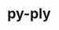 ---
title: "py-ply"
layout: cache
categories: [package, develop-2025-05-04]
meta: {"compilers": ["none"], "num_specs": 27, "num_specs_by_stack": {"data-vis-sdk": 1, "e4s": 4, "e4s-neoverse-v2": 3, "e4s-oneapi": 3, "hep": 1, "ml-darwin-aarch64-mps": 3, "ml-linux-aarch64-cpu": 5, "ml-linux-aarch64-cuda": 5, "ml-linux-x86_64-cpu": 5, "ml-linux-x86_64-cuda": 5, "ml-linux-x86_64-rocm": 4, "radiuss": 1, "root": 27, "tutorial": 1}, "oss": ["sequoia", "ubuntu18.04", "ubuntu20.04", "ubuntu22.04", "ubuntu24.04"], "platforms": ["darwin", "linux"], "stacks": ["data-vis-sdk", "e4s", "e4s-neoverse-v2", "e4s-oneapi", "hep", "ml-darwin-aarch64-mps", "ml-linux-aarch64-cpu", "ml-linux-aarch64-cuda", "ml-linux-x86_64-cpu", "ml-linux-x86_64-cuda", "ml-linux-x86_64-rocm", "radiuss", "root", "tutorial"], "targets": ["aarch64", "neoverse_v2", "x86_64_v3"], "versions": ["3.11"]}
spec_details: [{"compiler": "none", "hash": "4u6e3kdfobmy4fkzbza3ccet2gxi37b2", "os": "ubuntu22.04", "platform": "linux", "size": "-", "stacks": ["e4s-neoverse-v2", "root"], "target": "neoverse_v2", "variants": ["build_system=python_pip"], "versions": ["3.11"]}, {"compiler": "none", "hash": "57rrobu27isxd4mdlfdplfbzpwjsxuof", "os": "ubuntu22.04", "platform": "linux", "size": "-", "stacks": ["e4s-oneapi", "root"], "target": "x86_64_v3", "variants": ["build_system=python_pip"], "versions": ["3.11"]}, {"compiler": "none", "hash": "5l2urtzf6bnldizcukyvd5t76vcscdvu", "os": "ubuntu24.04", "platform": "linux", "size": "-", "stacks": ["ml-linux-x86_64-cpu", "ml-linux-x86_64-cuda", "ml-linux-x86_64-rocm", "root"], "target": "x86_64_v3", "variants": ["build_system=python_pip"], "versions": ["3.11"]}, {"compiler": "none", "hash": "6oea3b4tm6zt3lx734qi7jmhjm7ewzbf", "os": "ubuntu22.04", "platform": "linux", "size": "-", "stacks": ["e4s", "root"], "target": "x86_64_v3", "variants": ["build_system=python_pip"], "versions": ["3.11"]}, {"compiler": "none", "hash": "7d7sr2ap4jhttdjfh4dmlgtndim3dw27", "os": "ubuntu22.04", "platform": "linux", "size": "-", "stacks": ["e4s-oneapi", "root"], "target": "x86_64_v3", "variants": ["build_system=python_pip"], "versions": ["3.11"]}, {"compiler": "none", "hash": "aysd3p2m43nhyjqcn642cxswjzhlu5r5", "os": "sequoia", "platform": "darwin", "size": "-", "stacks": ["ml-darwin-aarch64-mps", "root"], "target": "aarch64", "variants": ["build_system=python_pip"], "versions": ["3.11"]}, {"compiler": "none", "hash": "b6uaus4hwk7urhfejrppyxh4fjo54slb", "os": "ubuntu24.04", "platform": "linux", "size": "-", "stacks": ["ml-linux-aarch64-cpu", "ml-linux-aarch64-cuda", "root"], "target": "aarch64", "variants": ["build_system=python_pip"], "versions": ["3.11"]}, {"compiler": "none", "hash": "dm2n44zobi6nemk6bacjwa7rnx52vgh2", "os": "ubuntu18.04", "platform": "linux", "size": "-", "stacks": ["radiuss", "root"], "target": "x86_64_v3", "variants": ["build_system=python_pip"], "versions": ["3.11"]}, {"compiler": "none", "hash": "dndh62csd5xwzhlwqpr353h5nmmth7kk", "os": "ubuntu20.04", "platform": "linux", "size": "-", "stacks": ["data-vis-sdk", "root"], "target": "x86_64_v3", "variants": ["build_system=python_pip"], "versions": ["3.11"]}, {"compiler": "none", "hash": "ebljvhhaqfdccwnpvrpj2hb25bhsgmcn", "os": "ubuntu22.04", "platform": "linux", "size": "-", "stacks": ["e4s", "root"], "target": "x86_64_v3", "variants": ["build_system=python_pip"], "versions": ["3.11"]}, {"compiler": "none", "hash": "gp6i4ng5ihgs4emtiodc6begpe4cqppp", "os": "ubuntu24.04", "platform": "linux", "size": "-", "stacks": ["ml-linux-x86_64-cpu", "ml-linux-x86_64-cuda", "root"], "target": "x86_64_v3", "variants": ["build_system=python_pip"], "versions": ["3.11"]}, {"compiler": "none", "hash": "jt32yvzclwhvt3mkfd7a4phrbphqm2xj", "os": "ubuntu22.04", "platform": "linux", "size": "-", "stacks": ["e4s-oneapi", "root"], "target": "x86_64_v3", "variants": ["build_system=python_pip"], "versions": ["3.11"]}, {"compiler": "none", "hash": "kga67tzt4lkrugah5ke2m2pg42ojgq7g", "os": "ubuntu22.04", "platform": "linux", "size": "-", "stacks": ["root", "tutorial"], "target": "x86_64_v3", "variants": ["build_system=python_pip"], "versions": ["3.11"]}, {"compiler": "none", "hash": "lavduhehe3ivaz4cqa6tl5kfyiacshuv", "os": "ubuntu22.04", "platform": "linux", "size": "-", "stacks": ["hep", "root"], "target": "x86_64_v3", "variants": ["build_system=python_pip"], "versions": ["3.11"]}, {"compiler": "none", "hash": "lbfz2jzxwlklfkunt7phafddr5iwqld6", "os": "ubuntu24.04", "platform": "linux", "size": "-", "stacks": ["ml-linux-x86_64-cpu", "ml-linux-x86_64-cuda", "ml-linux-x86_64-rocm", "root"], "target": "x86_64_v3", "variants": ["build_system=python_pip"], "versions": ["3.11"]}, {"compiler": "none", "hash": "ltv4gkxksliprosjs7vwqfw3npwqjvbj", "os": "ubuntu24.04", "platform": "linux", "size": "-", "stacks": ["ml-linux-aarch64-cpu", "ml-linux-aarch64-cuda", "root"], "target": "aarch64", "variants": ["build_system=python_pip"], "versions": ["3.11"]}, {"compiler": "none", "hash": "nlcddydqhu227ww7abskznobb5jxmhad", "os": "ubuntu22.04", "platform": "linux", "size": "-", "stacks": ["e4s-neoverse-v2", "root"], "target": "neoverse_v2", "variants": ["build_system=python_pip"], "versions": ["3.11"]}, {"compiler": "none", "hash": "pnbzz4ykzwlbdh32uuqe3np42b62xucb", "os": "ubuntu24.04", "platform": "linux", "size": "-", "stacks": ["ml-linux-x86_64-cpu", "ml-linux-x86_64-cuda", "ml-linux-x86_64-rocm", "root"], "target": "x86_64_v3", "variants": ["build_system=python_pip"], "versions": ["3.11"]}, {"compiler": "none", "hash": "qkruvqntmg6hvyh3zzgynepqyrmk3eec", "os": "ubuntu22.04", "platform": "linux", "size": "-", "stacks": ["e4s", "root"], "target": "x86_64_v3", "variants": ["build_system=python_pip"], "versions": ["3.11"]}, {"compiler": "none", "hash": "raa3wvh74hk2qm7ygyxysn5xub2pmxdm", "os": "sequoia", "platform": "darwin", "size": "-", "stacks": ["ml-darwin-aarch64-mps", "root"], "target": "aarch64", "variants": ["build_system=python_pip"], "versions": ["3.11"]}, {"compiler": "none", "hash": "rrxyxf5f3xmd2azabmj62jfgngjrzktb", "os": "ubuntu24.04", "platform": "linux", "size": "-", "stacks": ["ml-linux-aarch64-cpu", "ml-linux-aarch64-cuda", "root"], "target": "aarch64", "variants": ["build_system=python_pip"], "versions": ["3.11"]}, {"compiler": "none", "hash": "t2yjmar7duez4yxjeui5xs4trd5xbj6x", "os": "sequoia", "platform": "darwin", "size": "-", "stacks": ["ml-darwin-aarch64-mps", "root"], "target": "aarch64", "variants": ["build_system=python_pip"], "versions": ["3.11"]}, {"compiler": "none", "hash": "vrtcy4y5bo5bovc32uqhisa5rvjadurw", "os": "ubuntu24.04", "platform": "linux", "size": "-", "stacks": ["ml-linux-aarch64-cpu", "ml-linux-aarch64-cuda", "root"], "target": "aarch64", "variants": ["build_system=python_pip"], "versions": ["3.11"]}, {"compiler": "none", "hash": "xukztd7gzp4eyk2rq5tzs4hxhyxtbvov", "os": "ubuntu22.04", "platform": "linux", "size": "-", "stacks": ["e4s", "root"], "target": "x86_64_v3", "variants": ["build_system=python_pip"], "versions": ["3.11"]}, {"compiler": "none", "hash": "y4giaixv2h7cfqtq2tqni2d5aefv7673", "os": "ubuntu24.04", "platform": "linux", "size": "-", "stacks": ["ml-linux-aarch64-cpu", "ml-linux-aarch64-cuda", "root"], "target": "aarch64", "variants": ["build_system=python_pip"], "versions": ["3.11"]}, {"compiler": "none", "hash": "yqszfhfe6brtmw7x4hzldadalq25ejhd", "os": "ubuntu24.04", "platform": "linux", "size": "-", "stacks": ["ml-linux-x86_64-cpu", "ml-linux-x86_64-cuda", "ml-linux-x86_64-rocm", "root"], "target": "x86_64_v3", "variants": ["build_system=python_pip"], "versions": ["3.11"]}, {"compiler": "none", "hash": "z5zp7jnt5kzdfn5foci3z5qa7kwcbgon", "os": "ubuntu22.04", "platform": "linux", "size": "-", "stacks": ["e4s-neoverse-v2", "root"], "target": "neoverse_v2", "variants": ["build_system=python_pip"], "versions": ["3.11"]}]
---